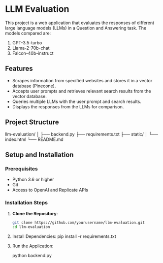 # LLM Evaluation

This project is a web application that evaluates the responses of different large language models (LLMs) in a Question and Answering task. The models compared are:
1. GPT-3.5-turbo
2. Llama-2-70b-chat
3. Falcon-40b-instruct

## Features

- Scrapes information from specified websites and stores it in a vector database (Pinecone).
- Accepts user prompts and retrieves relevant search results from the vector database.
- Queries multiple LLMs with the user prompt and search results.
- Displays the responses from the LLMs for comparison.

## Project Structure

llm-evaluation/
│
├── backend.py
├── requirements.txt
├── static/
│   └── index.html
└── README.md


## Setup and Installation

### Prerequisites

- Python 3.6 or higher
- Git
- Access to OpenAI and Replicate APIs

### Installation Steps

1. **Clone the Repository**:
   ```bash
   git clone https://github.com/yourusername/llm-evaluation.git
   cd llm-evaluation
2. Install Dependencies:
   pip install -r requirements.txt
   
4. Run the Application:

   python backend.py
